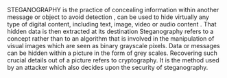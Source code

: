 STEGANOGRAPHY is the practice of concealing information within another message or object to avoid detection , can be used to hide virtually any type of digital content, including text, image, video or audio content . 
That hidden data is then extracted at its destination
Steganography refers to a concept rather than to an algorithm that is involved in the manipulation of visual images which are seen as binary grayscale pixels. 
Data or messages can be hidden within a picture in the form of grey scales. Recovering such crucial details out of a picture refers to cryptography. It is the method used by an attacker which also decides upon the security of steganography. 

